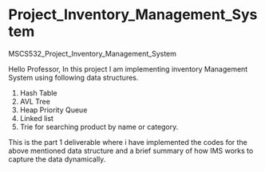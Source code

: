 # Project_Inventory_Management_System
MSCS532_Project_Inventory_Management_System

Hello Professor, 
In this project I am implementing inventory Management System using following data structures. 
1. Hash Table
2. AVL Tree
3. Heap Priority Queue
4. Linked list
5. Trie for searching product by name or category.

This is the part 1 deliverable where i have implemented the codes for the above mentioned data structure and a brief summary of how IMS works to capture the data dynamically.
